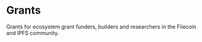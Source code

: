 # Grants

Grants for ecosystem grant funders, builders and researchers in the Filecoin and IPFS community.
